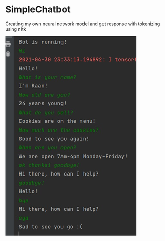 # SimpleChatbot
Creating my own neural network model and get response with tokenizing using nltk<br />

![alt text](https://github.com/kaancorum-git/SimpleChatbot/blob/main/Chat_example.jpeg)
